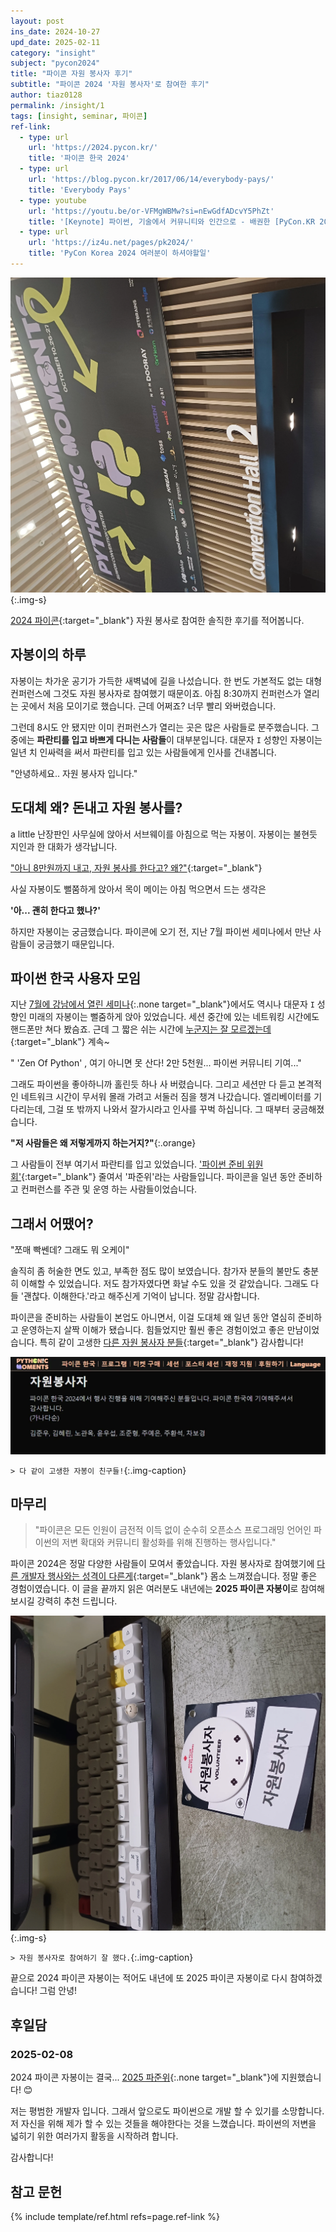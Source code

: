 ```yaml
---
layout: post
ins_date: 2024-10-27
upd_date: 2025-02-11
category: "insight"
subject: "pycon2024"
title: "파이콘 자원 봉사자 후기"
subtitle: "파이콘 2024 '자원 봉사자'로 참여한 후기"
author: tiaz0128
permalink: /insight/1
tags: [insight, seminar, 파이콘]
ref-link:
  - type: url
    url: 'https://2024.pycon.kr/'
    title: '파이콘 한국 2024'
  - type: url
    url: 'https://blog.pycon.kr/2017/06/14/everybody-pays/'
    title: 'Everybody Pays'
  - type: youtube
    url: 'https://youtu.be/or-VFMgWBMw?si=nEwGdfADcvY5PhZt'
    title: '[Keynote] 파이썬, 기술에서 커뮤니티와 인간으로 - 배권한 [PyCon.KR 2024]'
  - type: url
    url: 'https://iz4u.net/pages/pk2024/'
    title: 'PyCon Korea 2024 여러분이 하셔야할일'
---
```


![파이콘2024](/assets/img/content/insight/001/001.webp){:.img-s}

[2024 파이콘](https://2024.pycon.kr/){:target="_blank"} 자원 봉사로 참여한 솔직한 후기를 적어봅니다.

## 자봉이의 하루

자봉이는 차가운 공기가 가득한 새벽녘에 길을 나섰습니다. 한 번도 가본적도 없는 대형 컨퍼런스에 그것도 자원 봉사자로 참여했기 때문이죠. 아침 8:30까지 컨퍼런스가 열리는 곳에서 처음 모이기로 했습니다. 근데 어쩌죠? 너무 빨리 와버렸습니다.

그런데 8시도 안 됐지만 이미 컨퍼런스가 열리는 곳은 많은 사람들로 분주했습니다. 그 중에는 **파란티를 입고 바쁘게 다니는 사람들**이 대부분입니다. 대문자 `I` 성향인 자봉이는 일년 치 인싸력을 써서 파란티를 입고 있는 사람들에게 인사를 건내봅니다.

"안녕하세요.. 자원 봉사자 입니다."

## 도대체 왜? 돈내고 자원 봉사를?

a little 난장판인 사무실에 앉아서 서브웨이를 아침으로 먹는 자봉이. 자봉이는 불현듯 지인과 한 대화가 생각납니다.

["아니 8만원까지 내고, 자원 봉사를 한다고? 왜?"](https://blog.pycon.kr/2017/06/14/everybody-pays/){:target="_blank"}

사실 자봉이도 뻘쭘하게 앉아서 목이 메이는 아침 먹으면서 드는 생각은

**'아... 괜히 한다고 했나?'**

하지만 자봉이는 궁금했습니다. 파이콘에 오기 전, 지난 7월 파이썬 세미나에서 만난 사람들이 궁금했기 때문입니다.

## 파이썬 한국 사용자 모임

지난 [7월에 강남에서 열린 세미나](https://event-us.kr/pythonkorea/event/87803){:.none target="_blank"}에서도 역시나 대문자 `I` 성향인 미래의 자봉이는 뻘줌하게 앉아 있었습니다. 세션 중간에 있는 네트워킹 시간에도 핸드폰만 쳐다 봤슴죠. 근데 그 짧은 쉬는 시간에 [누군지는 잘 모르겠는데](https://www.youtube.com/c/todaycode){:target="_blank"} 계속~

" 'Zen Of Python' , 여기 아니면 못 산다! 2만 5천원... 파이썬 커뮤니티 기여..."

그래도 파이썬을 좋아하니까 홀린듯 하나 사 버렸습니다. 그리고 세션만 다 듣고 본격적인 네트워크 시간이 무서워 몰래 가려고 서둘러 짐을 챙겨 나갔습니다. 엘리베이터를 기다리는데, 그걸 또 밖까지 나와서 잘가시라고 인사를 꾸벅 하십니다. 그 때부터 궁금해졌습니다.

**"저 사람들은 왜 저렇게까지 하는거지?"**{:.orange}

그 사람들이 전부 여기서 파란티를 입고 있었습니다. ['파이썬 준비 위원회'](https://2024.pycon.kr/about/organizing-team){:target="_blank"} 줄여서 '파준위'라는 사람들입니다. 파이콘을 일년 동안 준비하고 컨퍼런스를 주관 및 운영 하는 사람들이었습니다.

## 그래서 어땠어?

"쪼매 빡쎈데? 그래도 뭐 오케이"

솔직히 좀 허술한 면도 있고, 부족한 점도 많이 보였습니다. 참가자 분들의 불만도 충분히 이해할 수 있었습니다. 저도 참가자였다면 화날 수도 있을 것 같았습니다. 그래도 다들 '괜찮다. 이해한다.'라고 해주신게 기억이 납니다. 정말 감사합니다.

파이콘을 준비하는 사람들이 본업도 아니면서, 이걸 도대체 왜 일년 동안 열심히 준비하고 운영하는지 살짝 이해가 됐습니다. 힘들었지만 훨씬 좋은 경험이었고 좋은 만남이었습니다. 특히 같이 고생한 [다른 자원 봉사자 분들](https://2024.pycon.kr/about/volunteer){:target="_blank"} 감사합니다!

![자봉이들](/assets/img/content/insight/001/003.webp)

`> 다 같이 고생한 자봉이 친구들!`{:.img-caption}

## 마무리

> "파이콘은 모든 인원이 금전적 이득 없이 순수히 오픈소스 프로그래밍 언어인 파이썬의 저변 확대와 커뮤니티 활성화를 위해 진행하는 행사입니다."

파이콘 2024은 정말 다양한 사람들이 모여서 좋았습니다. 자원 봉사자로 참여했기에 [다른 개발자 행사와는 성격이 다른게](https://2024.pycon.kr/about/pyconkr2024){:target="_blank"} 몸소 느껴졌습니다. 정말 좋은 경험이였습니다. 이 글을 끝까지 읽은 여러분도 내년에는 **2025 파이콘 자봉이**로 참여해보시길 강력히 추천 드립니다.

![파이콘 2024 자봉이](/assets/img/content/insight/001/002.webp){:.img-s}

`> 자원 봉사자로 참여하기 잘 했다.`{:.img-caption}

끝으로 2024 파이콘 자봉이는 적어도 내년에 또 2025 파이콘 자봉이로 다시 참여하겠습니다! 그럼 안녕!

## 후일담

### 2025-02-08

2024 파이콘 자봉이는 결국... [2025 파준위](https://x.com/PyConKR/status/1873725443880489411){:.none target="_blank"}에 지원했습니다! 😊

저는 평범한 개발자 입니다. 그래서 앞으로도 파이썬으로 개발 할 수 있기를 소망합니다. 저 자신을 위해 제가 할 수 있는 것들을 해야한다는 것을 느꼈습니다. 파이썬의 저변을 넓히기 위한 여러가지 활동을 시작하려 합니다.

감사합니다!

## 참고 문헌

{% include template/ref.html refs=page.ref-link %}
